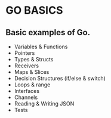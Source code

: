 # GO BASICS

## Basic examples of Go.

- Variables & Functions
- Pointers
- Types & Structs
- Receivers
- Maps & Slices
- Decision Structures (if/else & switch)
- Loops & range
- Interfaces
- Channels
- Reading & Writing JSON
- Tests
